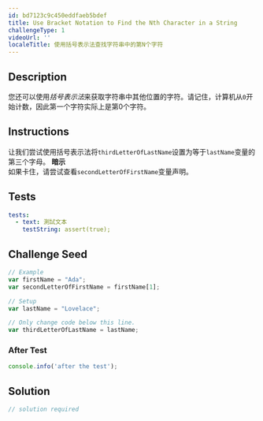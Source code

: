 ```yaml
---
id: bd7123c9c450eddfaeb5bdef
title: Use Bracket Notation to Find the Nth Character in a String
challengeType: 1
videoUrl: ''
localeTitle: 使用括号表示法查找字符串中的第N个字符
---
```


## Description
<section id="description">您还可以使用<dfn>括号表示法</dfn>来获取字符串中其他位置的字符。请记住，计算机从<code>0</code>开始计数，因此第一个字符实际上是第0个字符。 </section>

## Instructions
<section id="instructions">让我们尝试使用括号表示法将<code>thirdLetterOfLastName</code>设置为等于<code>lastName</code>变量的第三个字母。 <strong>暗示</strong> <br>如果卡住，请尝试查看<code>secondLetterOfFirstName</code>变量声明。 </section>

## Tests
<section id='tests'>

```yml
tests:
  - text: 測試文本
    testString: assert(true);

```

</section>

## Challenge Seed
<section id='challengeSeed'>

<div id='js-seed'>

```js
// Example
var firstName = "Ada";
var secondLetterOfFirstName = firstName[1];

// Setup
var lastName = "Lovelace";

// Only change code below this line.
var thirdLetterOfLastName = lastName;

```

</div>


### After Test
<div id='js-teardown'>

```js
console.info('after the test');
```

</div>

</section>

## Solution
<section id='solution'>

```js
// solution required
```
</section>
